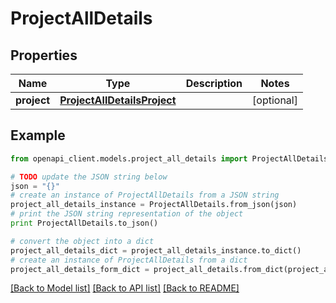 # ProjectAllDetails


## Properties
Name | Type | Description | Notes
------------ | ------------- | ------------- | -------------
**project** | [**ProjectAllDetailsProject**](ProjectAllDetailsProject.md) |  | [optional] 

## Example

```python
from openapi_client.models.project_all_details import ProjectAllDetails

# TODO update the JSON string below
json = "{}"
# create an instance of ProjectAllDetails from a JSON string
project_all_details_instance = ProjectAllDetails.from_json(json)
# print the JSON string representation of the object
print ProjectAllDetails.to_json()

# convert the object into a dict
project_all_details_dict = project_all_details_instance.to_dict()
# create an instance of ProjectAllDetails from a dict
project_all_details_form_dict = project_all_details.from_dict(project_all_details_dict)
```
[[Back to Model list]](../README.md#documentation-for-models) [[Back to API list]](../README.md#documentation-for-api-endpoints) [[Back to README]](../README.md)


